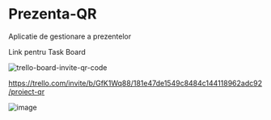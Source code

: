 # Prezenta-QR
Aplicatie de gestionare a prezentelor

Link pentru Task Board

![trello-board-invite-qr-code](https://user-images.githubusercontent.com/56819922/139265363-0417db86-ec1c-4380-9a6e-f0a41bb21590.png)

https://trello.com/invite/b/GfK1Wq88/181e47de1549c8484c144118962adc92/proiect-qr

![image](https://user-images.githubusercontent.com/56819922/139264056-0d874d37-2fb1-4450-aa30-7e90ba242058.png)
